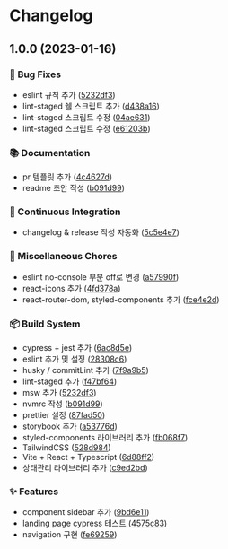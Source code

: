 # Changelog

## 1.0.0 (2023-01-16)


### 🐛 Bug Fixes

* eslint 규칙 추가 ([5232df3](https://github.com/gacheon-sw-academy-2023/Frontier-Client/commit/5232df3cccc7c247cc3db0a7fd65c2e41405b0b3))
* lint-staged 쉘 스크립트 추가 ([d438a16](https://github.com/gacheon-sw-academy-2023/Frontier-Client/commit/d438a168c8427c279ecd249ad6af256d53e16dfb))
* lint-staged 스크립트 수정 ([04ae631](https://github.com/gacheon-sw-academy-2023/Frontier-Client/commit/04ae631c900c20bebb85f223dbbcf561d44bb3f8))
* lint-staged 스크립트 수정 ([e61203b](https://github.com/gacheon-sw-academy-2023/Frontier-Client/commit/e61203b90cf721c79f9145b911a29729442915c7))


### 📚 Documentation

* pr 템플릿 추가 ([4c4627d](https://github.com/gacheon-sw-academy-2023/Frontier-Client/commit/4c4627d685b86af07e0aa43a27233f9d42bf7c82))
* readme 초안 작성 ([b091d99](https://github.com/gacheon-sw-academy-2023/Frontier-Client/commit/b091d992555b1f88a8a7963f62fa4e33985b668a))


### 👷 Continuous Integration

* changelog & release 작성 자동화 ([5c5e4e7](https://github.com/gacheon-sw-academy-2023/Frontier-Client/commit/5c5e4e7f701e9d36bb21cc8bf3ce9c8f946b2f7a))


### 🔧 Miscellaneous Chores

* eslint no-console 부분 off로 변경 ([a57990f](https://github.com/gacheon-sw-academy-2023/Frontier-Client/commit/a57990fa1eddff4ef438cdb8c1a5eaaf4762d5ab))
* react-icons 추가 ([4fd378a](https://github.com/gacheon-sw-academy-2023/Frontier-Client/commit/4fd378a11966230e0d1f6df46b99352a86e17ca1))
* react-router-dom, styled-components 추가 ([fce4e2d](https://github.com/gacheon-sw-academy-2023/Frontier-Client/commit/fce4e2d3970b0377caa39aa385ef2e943bc0f4ed))


### 📦 Build System

* cypress + jest 추가 ([6ac8d5e](https://github.com/gacheon-sw-academy-2023/Frontier-Client/commit/6ac8d5e5499b067a56a6c1ae80e1a110489bf82f))
* eslint 추가 및 설정 ([28308c6](https://github.com/gacheon-sw-academy-2023/Frontier-Client/commit/28308c61cbebcd64074b6ae2b27ee223132d2f66))
* husky / commitLint 추가 ([7f9a9b5](https://github.com/gacheon-sw-academy-2023/Frontier-Client/commit/7f9a9b5a0f293fcfaae6bf040a185d82b9dfd22a))
* lint-staged 추가 ([f47bf64](https://github.com/gacheon-sw-academy-2023/Frontier-Client/commit/f47bf64f12d2ecdde268845eb648115038d8ee8a))
* msw 추가 ([5232df3](https://github.com/gacheon-sw-academy-2023/Frontier-Client/commit/5232df3cccc7c247cc3db0a7fd65c2e41405b0b3))
* nvmrc 작성 ([b091d99](https://github.com/gacheon-sw-academy-2023/Frontier-Client/commit/b091d992555b1f88a8a7963f62fa4e33985b668a))
* prettier 설정 ([87fad50](https://github.com/gacheon-sw-academy-2023/Frontier-Client/commit/87fad507b2e41369b7b3a031841ae5f1f019cf93))
* storybook 추가 ([a53776d](https://github.com/gacheon-sw-academy-2023/Frontier-Client/commit/a53776d0511ac29fbc62d3d49962a88c81bc0b4e))
* styled-components 라이브러리 추가 ([fb068f7](https://github.com/gacheon-sw-academy-2023/Frontier-Client/commit/fb068f7bf1da0437036ec7bbd542d52721c9af30))
* TailwindCSS ([528d984](https://github.com/gacheon-sw-academy-2023/Frontier-Client/commit/528d9841e6fe2957db72d2c51140b6ec72bd7ef9))
* Vite + React + Typescript ([6d88ff2](https://github.com/gacheon-sw-academy-2023/Frontier-Client/commit/6d88ff28678326ea780c6ca66d72576454714632))
* 상태관리 라이브러리 추가 ([c9ed2bd](https://github.com/gacheon-sw-academy-2023/Frontier-Client/commit/c9ed2bd8b4107857f982a402887f50c8917b4dd1))


### ✨ Features

* component sidebar 추가 ([9bd6e11](https://github.com/gacheon-sw-academy-2023/Frontier-Client/commit/9bd6e11493f3c9d11b12bf53eee04b8c808910fd))
* landing page cypress 테스트 ([4575c83](https://github.com/gacheon-sw-academy-2023/Frontier-Client/commit/4575c83b6327de61fe6565b759a6bfb60aee0b7c))
* navigation 구현 ([fe69259](https://github.com/gacheon-sw-academy-2023/Frontier-Client/commit/fe6925947e9a84f21c94659aad4c8efa153e1e43))
